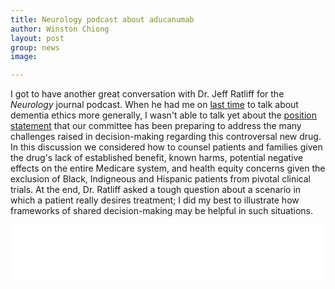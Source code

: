 ```yaml
---
title: Neurology podcast about aducanumab
author: Winston Chiong
layout: post
group: news
image: 

---
```


I got to have another great conversation with Dr. Jeff Ratliff for 
the _Neurology_ journal podcast. When he had me on [last time](/news/2021/neurology-podcast) 
to talk about dementia ethics more generally, I wasn't able to talk yet about the 
[position statement](/papers/index.html#Decisions-with-patients-and-families-regarding-aducanumab-in-Alzheimer-disease,-with-recommendations-for-consent:-AAN-position-statement) 
that our committee has been preparing to address the many challenges raised 
in decision-making regarding this controversal new drug. In this discussion we 
considered how to counsel patients and families given the drug's lack of 
established benefit, known harms, potential negative effects on the entire 
Medicare system, and health equity concerns given the exclusion of Black, 
Indigneous and Hispanic patients from pivotal clinical trials. At the end, Dr. Ratliff 
asked a tough question about a scenario in which a patient really 
desires treatment; I did my best to illustrate how frameworks of shared 
decision-making may be helpful in such situations. 

<iframe style="border: none" src="//html5-player.libsyn.com/embed/episode/id/21888449/height/90/theme/custom/thumbnail/yes/direction/forward/render-playlist/no/custom-color/006d48/" height="90" width="100%" scrolling="no"  allowfullscreen webkitallowfullscreen mozallowfullscreen oallowfullscreen msallowfullscreen></iframe>